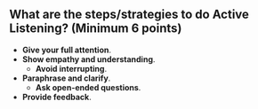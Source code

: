 ## What are the steps/strategies to do Active Listening? (Minimum 6 points)
- **Give your full attention**.
- **Show empathy and understanding**.
  - **Avoid interrupting**.
- **Paraphrase and clarify**.
  - **Ask open-ended questions**.
- **Provide feedback**.
